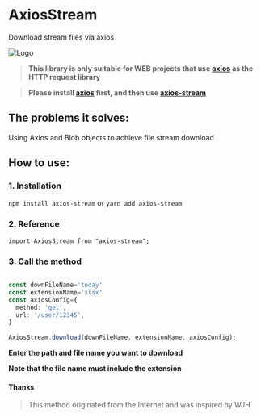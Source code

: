 # AxiosStream

Download stream files via axios

![Logo](https://raw.githubusercontent.com/JoyNop/axios-stream/master/docs/logo.png)


>**This library is only suitable for WEB projects that use [axios](https://www.npmjs.com/package/axios) as the HTTP request library**

>**Please install [axios](https://www.npmjs.com/package/axios) first, and then use [axios-stream](https://www.npmjs.com/package/axios-stream)**


## The problems it solves:

Using Axios and Blob objects to achieve file stream download


## How to use:

### 1. Installation

`npm install axios-stream` or `yarn add axios-stream`

### 2. Reference

`import AxiosStream from "axios-stream";`

### 3. Call the method

```typescript

const downFileName='today'
const extensionName='xlsx'
const axiosConfig={
  method: 'get',
  url: '/user/12345',
}
 
AxiosStream.download(downFileName, extensionName, axiosConfig);
```

**Enter the path and file name you want to download**

**Note that the file name must include the extension**


#### Thanks
>This method originated from the Internet and was inspired by WJH


